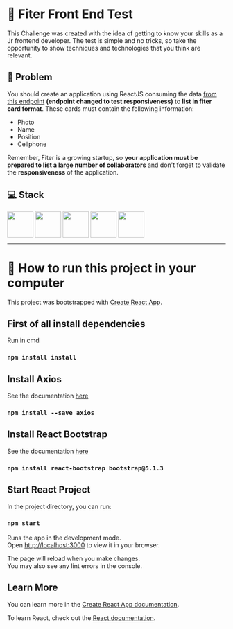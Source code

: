 # :mag_right: Fiter Front End Test

This Challenge was created with the idea of ​​getting to know your skills as a Jr frontend developer. The test is simple and no tricks, so take the opportunity to show techniques and technologies that you think are relevant.

## :pushpin: Problem

You should create an application using ReactJS consuming the data [from this endpoint](https://gist.githubusercontent.com/enzocassemiro/e8a324aff1592ffc296061fdf5f3930f/raw/441a5370da14abbd57ab0c1aafa1de66b3cbab5c/employees.json) **(endpoint changed to test responsiveness)** to **list in fiter card format**. These cards must contain the following information:

- Photo
- Name
- Position
- Cellphone

Remember, Fiter is a growing startup, so **your application must be prepared to list a large number of collaborators** and don't forget to validate the **responsiveness** of the application.

## 💻 Stack
<div>
  <img src="https://cdn.jsdelivr.net/gh/devicons/devicon/icons/react/react-original-wordmark.svg" width="60" height="60" align="center" />
  <img src="https://axios-http.com/assets/logo.svg" width="60" height="60" align="center" />
  <img src="https://cdn.jsdelivr.net/gh/devicons/devicon/icons/javascript/javascript-plain.svg" width="60" height="60" align="center" />
  <img src="https://cdn.jsdelivr.net/gh/devicons/devicon/icons/bootstrap/bootstrap-plain-wordmark.svg" width="60" height="60" align="center" />
  <img src="https://cdn.jsdelivr.net/gh/devicons/devicon/icons/html5/html5-original-wordmark.svg" width="60" height="60" align="center" />
</div>

---

#  :nut_and_bolt: How to run this project in your computer

This project was bootstrapped with [Create React App](https://github.com/facebook/create-react-app).


## First of all install dependencies

Run in cmd

### `npm install install`

## Install Axios

See the documentation [here](https://axios-http.com/docs/intro)

### `npm install --save axios`

## Install React Bootstrap

See the documentation [here](https://react-bootstrap.github.io/getting-started/introduction/)
### `npm install react-bootstrap bootstrap@5.1.3`

## Start React Project

In the project directory, you can run:

### `npm start`

Runs the app in the development mode.\
Open [http://localhost:3000](http://localhost:3000) to view it in your browser.

The page will reload when you make changes.\
You may also see any lint errors in the console.

## Learn More

You can learn more in the [Create React App documentation](https://facebook.github.io/create-react-app/docs/getting-started).

To learn React, check out the [React documentation](https://reactjs.org/).
